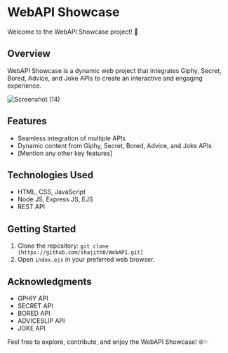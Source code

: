 # WebAPI Showcase

Welcome to the WebAPI Showcase project! 🚀

## Overview

WebAPI Showcase is a dynamic web project that integrates Giphy, Secret, Bored, Advice, and Joke APIs to create an interactive and engaging experience.

![Screenshot (14)](https://github.com/shajith0/WebAPI/assets/111364959/e88a0d77-f8b3-4635-ac86-db7f2d42bdce)

## Features

- Seamless integration of multiple APIs
- Dynamic content from Giphy, Secret, Bored, Advice, and Joke APIs
- [Mention any other key features]

## Technologies Used

- HTML, CSS, JavaScript
- Node JS, Express JS, EJS
- REST API

## Getting Started

1. Clone the repository: `git clone [https://github.com/shajith0/WebAPI.git]`
2. Open `index.ejs` in your preferred web browser.


## Acknowledgments

- GPHIY API
- SECRET API
- BORED API
- ADVICESLIP API
- JOKE API

Feel free to explore, contribute, and enjoy the WebAPI Showcase! 🌐✨
